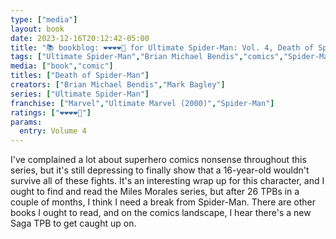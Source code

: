 ```yaml
---
type: ["media"]
layout: book
date: 2023-12-16T20:12:42-05:00
title: "📚 bookblog: ❤️❤️❤️❤️🖤 for Ultimate Spider-Man: Vol. 4, Death of Spider-Man, by Brian Michael Bendis and Mark Bagley"
tags: ["Ultimate Spider-Man","Brian Michael Bendis","comics","Spider-Man","Miles Morales","Saga"]
media: ["book","comic"]
titles: ["Death of Spider-Man"]
creators: ["Brian Michael Bendis","Mark Bagley"]
series: ["Ultimate Spider-Man"]
franchise: ["Marvel","Ultimate Marvel (2000)","Spider-Man"]
ratings: ["❤️❤️❤️❤️🖤"]
params:
  entry: Volume 4
---
```


I've complained a lot about superhero comics nonsense throughout this series, but it's still depressing to finally show that a 16-year-old wouldn't survive all of these fights. It's an interesting wrap up for this character, and I ought to find and read the Miles Morales series, but after 26 TPBs in a couple of months, I think I need a break from Spider-Man. There are other books I ought to read, and on the comics landscape, I hear there's a new Saga TPB to get caught up on.
